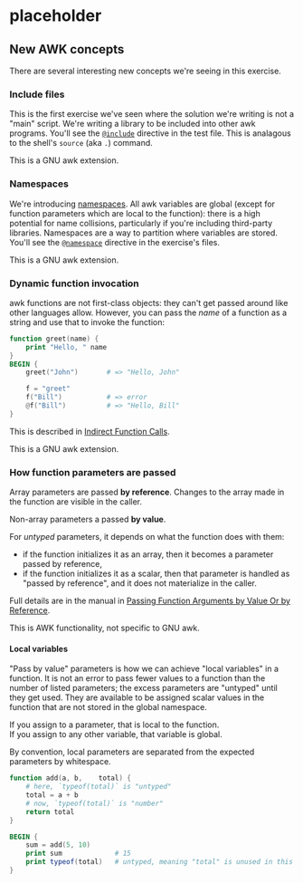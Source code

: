 # placeholder

## New AWK concepts

There are several interesting new concepts we're seeing in this exercise.

### Include files

This is the first exercise we've seen where the solution we're writing is
not a "main" script. We're writing a library to be included into other awk
programs.  You'll see the [`@include`][d-include] directive in the test
file.  This is analagous to the shell's `source` (aka `.`) command.

This is a GNU awk extension.

### Namespaces

We're introducing [namespaces][namespaces]. All awk variables are global
(except for function parameters which are local to the function):
there is a high potential for name collisions, particularly if you're
including third-party libraries. Namespaces are a way to partition where
variables are stored. You'll see the [`@namespace`][d-namespace] directive
in the exercise's files.

This is a GNU awk extension.

### Dynamic function invocation

awk functions are not first-class objects: they can't get passed around like
other languages allow. However, you can pass the _name_ of a function as a
string and use that to invoke the function:

```awk
function greet(name) {
    print "Hello, " name
}
BEGIN {
    greet("John")       # => "Hello, John"

    f = "greet"
    f("Bill")           # => error
    @f("Bill")          # => "Hello, Bill"
}
```
This is described in [Indirect Function Calls][indirect].

This is a GNU awk extension.

### How function parameters are passed

Array parameters are passed **by reference**. Changes to the array made in
the function are visible in the caller.

Non-array parameters a passed **by value**.

For _untyped_ parameters, it depends on what the function does with them:
- if the function initializes it as an array, then it becomes a parameter
  passed by reference,
- if the function initializes it as a scalar, then that parameter is handled
  as "passed by reference", and it does not materialize in the caller.

Full details are in the manual in [Passing Function Arguments by Value Or by
Reference][pass-by].

This is AWK functionality, not specific to GNU awk.

#### Local variables

"Pass by value" parameters is how we can achieve "local variables" in a
function. It is not an error to pass fewer values to a function than the
number of listed parameters; the excess parameters are "untyped" until they
get used. They are available to be assigned scalar values in the function
that are not stored in the global namespace.

If you assign to a parameter, that is local to the function.  
If you assign to any other variable, that variable is global.

By convention, local parameters are separated from the expected parameters
by whitespace.

```awk
function add(a, b,    total) {
    # here, `typeof(total)` is "untyped"
    total = a + b
    # now, `typeof(total)` is "number"
    return total
}

BEGIN {
    sum = add(5, 10)
    print sum             # 15
    print typeof(total)   # untyped, meaning "total" is unused in this scope
}
```


[d-include]: https://www.gnu.org/software/gawk/manual/html_node/Include-Files.html
[namespaces]: https://www.gnu.org/software/gawk/manual/html_node/Namespaces.html 
[d-namespace]: https://www.gnu.org/software/gawk/manual/html_node/Changing-The-Namespace.html 
[indirect]: https://www.gnu.org/software/gawk/manual/html_node/Indirect-Calls.html 
[pass-by]: https://www.gnu.org/software/gawk/manual/html_node/Pass-By-Value_002fReference.html 
